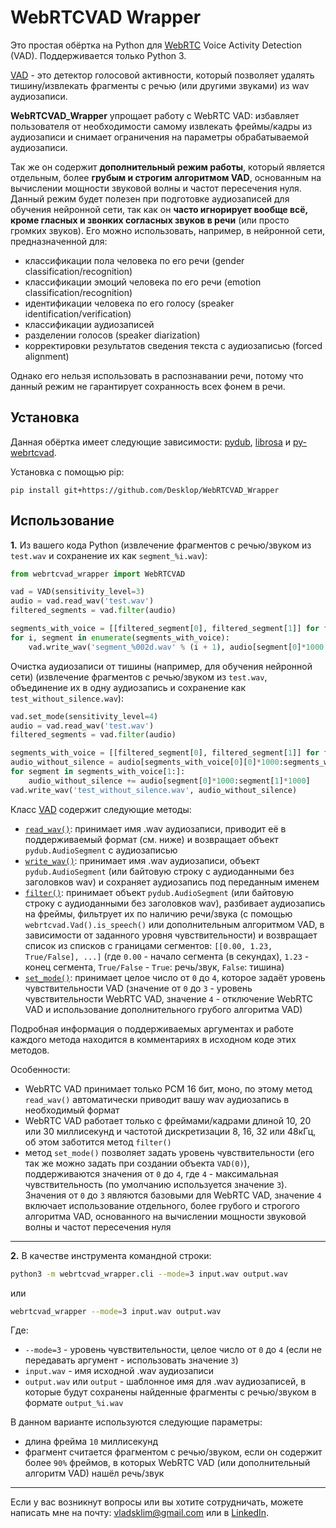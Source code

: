 # WebRTCVAD Wrapper

Это простая обёртка на Python для [WebRTC](https://webrtc.org/) Voice Activity Detection (VAD). Поддерживается только Python 3.

[VAD](https://en.wikipedia.org/wiki/Voice_activity_detection) - это детектор голосовой активности, который позволяет удалять тишину/извлекать фрагменты с речью (или другими звуками) из wav аудиозаписи.

**WebRTCVAD_Wrapper** упрощает работу с WebRTC VAD: избавляет пользователя от необходимости самому извлекать фреймы/кадры из аудиозаписи и снимает ограничения на параметры обрабатываемой аудиозаписи.

Так же он содержит **дополнительный режим работы**, который является отдельным, более **грубым и строгим алгоритмом VAD**, основанным на вычислении мощности звуковой волны и частот пересечения нуля. Данный режим будет полезен при подготовке аудиозаписей для обучения нейронной сети, так как он **часто игнорирует вообще всё, кроме гласных и звонких согласных звуков в речи** (или просто громких звуков). Его можно использовать, например, в нейронной сети, предназначенной для:

- классификации пола человека по его речи (gender classification/recognition)
- классификации эмоций человека по его речи (emotion classification/recognition)
- идентификации человека по его голосу (speaker identification/verification)
- классификации аудиозаписей
- разделении голосов (speaker diarization)
- корректировки результатов сведения текста с аудиозаписью (forced alignment)

Однако его нельзя использовать в распознавании речи, потому что данный режим не гарантирует сохранность всех фонем в речи.

## Установка

Данная обёртка имеет следующие зависимости: [pydub](https://github.com/jiaaro/pydub), [librosa](https://github.com/librosa/librosa) и [py-webrtcvad](https://github.com/wiseman/py-webrtcvad).

Установка с помощью pip:
```
pip install git+https://github.com/Desklop/WebRTCVAD_Wrapper
```

## Использование

**1.** Из вашего кода Python (извлечение фрагментов с речью/звуком из `test.wav` и сохранение их как `segment_%i.wav`):
```python
from webrtcvad_wrapper import WebRTCVAD

vad = VAD(sensitivity_level=3)
audio = vad.read_wav('test.wav')
filtered_segments = vad.filter(audio)

segments_with_voice = [[filtered_segment[0], filtered_segment[1]] for filtered_segment in filtered_segments if filtered_segment[-1]]
for i, segment in enumerate(segments_with_voice):
    vad.write_wav('segment_%002d.wav' % (i + 1), audio[segment[0]*1000:segment[1]*1000])
```

Очистка аудиозаписи от тишины (например, для обучения нейронной сети) (извлечение фрагментов с речью/звуком из `test.wav`, объединение их в одну аудиозапись и сохранение как `test_without_silence.wav`):
```python
vad.set_mode(sensitivity_level=4)
audio = vad.read_wav('test.wav')
filtered_segments = vad.filter(audio)

segments_with_voice = [[filtered_segment[0], filtered_segment[1]] for filtered_segment in filtered_segments if filtered_segment[-1]]
audio_without_silence = audio[segments_with_voice[0][0]*1000:segments_with_voice[0][1]*1000]
for segment in segments_with_voice[1:]:
    audio_without_silence += audio[segment[0]*1000:segment[1]*1000]
vad.write_wav('test_without_silence.wav', audio_without_silence)
```

Класс [VAD](https://github.com/Desklop/WebRTCVAD_Wrapper/blob/master/webrtcvad_wrapper/webrtcvad_wrapper.py#L39) содержит следующие методы:
- [`read_wav()`](https://github.com/Desklop/WebRTCVAD_Wrapper/blob/master/webrtcvad_wrapper/webrtcvad_wrapper.py#L373): принимает имя .wav аудиозаписи, приводит её в поддерживаемый формат (см. ниже) и возвращает объект `pydub.AudioSegment` с аудиозаписью
- [`write_wav()`](https://github.com/Desklop/WebRTCVAD_Wrapper/blob/master/webrtcvad_wrapper/webrtcvad_wrapper.py#L394): принимает имя .wav аудиозаписи, объект `pydub.AudioSegment` (или байтовую строку с аудиоданными без заголовков wav) и сохраняет аудиозапись под переданным именем
- [`filter()`](https://github.com/Desklop/WebRTCVAD_Wrapper/blob/master/webrtcvad_wrapper/webrtcvad_wrapper.py#L77): принимает объект `pydub.AudioSegment` (или байтовую строку с аудиоданными без заголовков wav), разбивает аудиозапись на фреймы, фильтрует их по наличию речи/звука (с помощью `webrtcvad.Vad().is_speech()` или дополнительным алгоритмом VAD, в зависимости от заданного уровня чувствительности) и возвращает список из списков с границами сегментов: `[[0.00, 1.23, True/False], ...]` (где `0.00` - начало сегмента (в секундах), `1.23` - конец сегмента, `True/False` - `True`: речь/звук, `False`: тишина)
- [`set_mode()`](https://github.com/Desklop/WebRTCVAD_Wrapper/blob/master/webrtcvad_wrapper/webrtcvad_wrapper.py#L63): принимает целое число от `0` до `4`, которое задаёт уровень чувствительности VAD (значение от `0` до `3` - уровень чувствительности WebRTC VAD, значение `4` - отключение WebRTC VAD и использование дополнительного грубого алгоритма VAD)

Подробная информация о поддерживаемых аргументах и работе каждого метода находится в комментариях в исходном коде этих методов.

Особенности:
- WebRTC VAD принимает только PCM 16 бит, моно, по этому метод `read_wav()` автоматически приводит вашу wav аудиозапись в необходимый формат
- WebRTC VAD работает только с фреймами/кадрами длиной 10, 20 или 30 миллисекунд и частотой дискретизации 8, 16, 32 или 48кГц, об этом заботится метод `filter()`
- метод `set_mode()` позволяет задать уровень чувствительности (его так же можно задать при создании объекта `VAD(0)`), поддерживаются значения от `0` до `4`, где `4` - максимальная чувствительность (по умолчанию используется значение `3`). Значения от `0` до `3` являются базовыми для WebRTC VAD, значение `4` включает использование отдельного, более грубого и строгого алгоритма VAD, основанного на вычислении мощности звуковой волны и частот пересечения нуля

---

**2.** В качестве инструмента командной строки:
```bash
python3 -m webrtcvad_wrapper.cli --mode=3 input.wav output.wav
```
или
```bash
webrtcvad_wrapper --mode=3 input.wav output.wav
```

Где:
- `--mode=3` - уровень чувствительности, целое число от `0` до `4` (если не передавать аргумент - использовать значение `3`)
- `input.wav` - имя исходной .wav аудиозаписи
- `output.wav` или `output` - шаблонное имя для .wav аудиозаписей, в которые будут сохранены найденные фрагменты с речью/звуком в формате `output_%i.wav`

В данном варианте используются следующие параметры:
- длина фрейма `10` миллисекунд
- фрагмент считается фрагментом с речью/звуком, если он содержит более `90%` фреймов, в которых WebRTC VAD (или дополнительный алгоритм VAD) нашёл речь/звук

---

Если у вас возникнут вопросы или вы хотите сотрудничать, можете написать мне на почту: vladsklim@gmail.com или в [LinkedIn](https://www.linkedin.com/in/vladklim/).